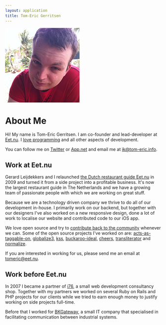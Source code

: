 ```yaml
---
layout: application
title: Tom-Eric Gerritsen
---
```


<div class="avatar"><img src="/img/tom-eric.jpg" alt="Picture of Tom-Eric Gerritsen" title="Tom-Eric in Buriram, Thailand"></div>

# About Me

Hi! My name is Tom-Eric Gerritsen. I am co-founder and lead-developer at [Eet.nu]. I [love programming][My GitHub Account] and all other aspects of development.

You can follow me on [Twitter][My Twitter Account] or [App.net][My ADN Account] and email me at [ik@tom-eric.info](mailto:ik@tom-eric.info).

[Eet.nu]: http://www.eet.nu/ "Restaurantgids Eet.nu"
[My GitHub Account]: https://github.com/tomeric
[My Twitter Account]: https://twitter.com/tomeric "@tomeric"
[My ADN Account]: https://alpha.app.net/tomeric "@tomeric"

## Work at Eet.nu

Gerard Leijdekkers and I relaunched [the Dutch restaurant guide Eet.nu][Eet.nu] in 2009 and turned it from a side project into a profitable business. It's now the largest restaurant guide in The Netherlands and we have a growing team of passionate people with which we are working on great stuff.

Because we are a technology driven company we thrive to do all of our development in-house. I primarily work on our backend, but together with our designers I've also worked on a new responsive design, done a lot of work to localise our website and contributed code to our iOS app.

We love open source and try to [contribute back to the community][Eet.nu GitHub Organization] whenever we can. Some of the open source projects I've worked on are: [acts-as-taggable-on], [globalize3], [kss], [buckaroo-ideal], [cheers], [transliterator] and [normalize].

If you are interested in working for us, please send me an email at [tomeric@eet.nu](mailto:tomeric@eet.nu).

[Eet.nu GitHub Organization]: https://github.com/eet-nu
[acts-as-taggable-on]: https://github.com/mbleigh/acts-as-taggable-on
[globalize3]: https://github.com/svenfuchs/globalize3
[kss]: https://github.com/kneath/kss
[buckaroo-ideal]: https://github.com/eet-nu/buckaroo-ideal
[cheers]: https://github.com/eet-nu/cheers
[transliterator]: https://github.com/eet-nu/transliterator
[normalize]: https://github.com/eet-nu/normalize

## Work before Eet.nu

In 2007 I became a partner of [i76], a small web development consultancy shop. Together with my partners we worked on several Ruby on Rails and PHP projects for our clients while we tried to earn enough money to justify working on side projects full-time.

Before that I worked for [BKGateway], a small IT company that specialised in facilitating communication between industrial systems.

[i76]: http://www.i76.nl/
[BKGateway]: http://www.bkgateway.com/
